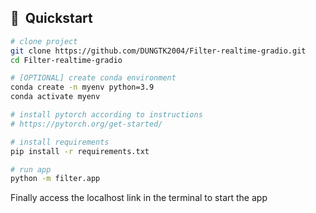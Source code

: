 
## 🚀  Quickstart

```bash
# clone project
git clone https://github.com/DUNGTK2004/Filter-realtime-gradio.git
cd Filter-realtime-gradio

# [OPTIONAL] create conda environment
conda create -n myenv python=3.9
conda activate myenv

# install pytorch according to instructions
# https://pytorch.org/get-started/

# install requirements
pip install -r requirements.txt

# run app
python -m filter.app
```

Finally access the localhost link in the terminal to start the app

